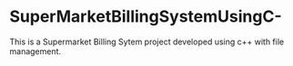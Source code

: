 # SuperMarketBillingSystemUsingC-
This is a Supermarket Billing Sytem project developed using c++ with file management.
